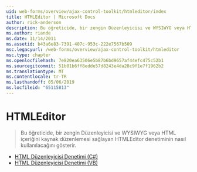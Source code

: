 ```yaml
---
uid: web-forms/overview/ajax-control-toolkit/htmleditor/index
title: HTMLEditor | Microsoft Docs
author: rick-anderson
description: Bu öğreticide, bir zengin Düzenleyicisi ve WYSIWYG veya HTML içeriğini kaynak düzenlemesi sağlayan HTMLEditor denetiminin nasıl kullanılacağını gösterir.
ms.author: riande
ms.date: 11/14/2011
ms.assetid: b43a6e83-7391-407c-953c-222e7567b509
msc.legacyurl: /web-forms/overview/ajax-control-toolkit/htmleditor
msc.type: chapter
ms.openlocfilehash: 7e820ea63506e5b87b6bd9657af44efc475c52b1
ms.sourcegitcommit: 51b01b6ff8edde57d8243e4da28c9f1e7f1962b2
ms.translationtype: MT
ms.contentlocale: tr-TR
ms.lasthandoff: 05/06/2019
ms.locfileid: "65115813"
---
```

# <a name="htmleditor"></a>HTMLEditor

> Bu öğreticide, bir zengin Düzenleyicisi ve WYSIWYG veya HTML içeriğini kaynak düzenlemesi sağlayan HTMLEditor denetiminin nasıl kullanılacağını gösterir.

- [HTML Düzenleyicisi Denetimi (C#)](how-do-i-use-the-html-editor-control-cs.md)
- [HTML Düzenleyicisi Denetimi (VB)](how-do-i-use-the-html-editor-control-vb.md)

